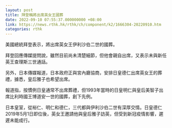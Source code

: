```yaml
---
layout: post
title: 拜登稱將出席英女王國葬
date: 2022-09-10 07:55:37.000000000 +08:00
link: https://news.rthk.hk/rthk/ch/component/k2/1666304-20220910.htm
categories: rthk
---
```


美國總統拜登表示，將出席英女王伊利沙伯二世的國葬。

拜登回應傳媒提問說，雖然目前尚未清楚細節，但他會親自出席，又表示未與新任英王查理斯三世通話。

另外，日本傳媒報道，日本政府正與宮內廳協商，安排日皇德仁出席英女王的葬禮，據悉，皇后雅子也希望出席。

報道指，按慣例日皇通常不出席葬禮，但1993年當時的日皇明仁與皇后美智子出席比利時國王博道安一世的國葬，創下先例。

日本皇室，從裕仁、明仁和德仁，三代都與伊利沙伯二世有深厚交情。日皇德仁2019年5月1日即位後，英女王邀請他與皇后雅子訪英，但受到新冠疫情影響，遲遲未能成行。
